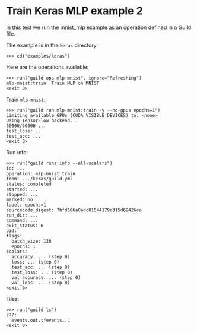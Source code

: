 # Train Keras MLP example 2

In this test we run the mnist_mlp example as an operation defined in a
Guild file.

The example is in the `keras` directory.

    >>> cd("examples/keras")

Here are the operations available:

    >>> run("guild ops mlp-mnist", ignore="Refreshing")
    mlp-mnist:train  Train MLP on MNIST
    <exit 0>

Train `mlp-mnist`:

    >>> run("guild run mlp-mnist:train -y --no-gpus epochs=1")
    Limiting available GPUs (CUDA_VISIBLE_DEVICES) to: <none>
    Using TensorFlow backend...
    60000/60000 ...
    test_loss: ...
    test_acc: ...
    <exit 0>

Run info:

    >>> run("guild runs info --all-scalars")
    id: ...
    operation: mlp-mnist:train
    from: .../keras/guild.yml
    status: completed
    started: ...
    stopped: ...
    marked: no
    label: epochs=1
    sourcecode_digest: 7bfd666a0adc81544179c315d69426ca
    run_dir: ...
    command: ...
    exit_status: 0
    pid:
    flags:
      batch_size: 128
      epochs: 1
    scalars:
      accuracy: ... (step 0)
      loss: ... (step 0)
      test_acc: ... (step 0)
      test_loss: ... (step 0)
      val_accuracy: ... (step 0)
      val_loss: ... (step 0)
    <exit 0>

Files:

    >>> run("guild ls")
    ???:
      events.out.tfevents...
    <exit 0>
